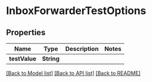 # InboxForwarderTestOptions

## Properties
Name | Type | Description | Notes
------------ | ------------- | ------------- | -------------
**testValue** | **String** |  | 

[[Back to Model list]](../README#documentation-for-models) [[Back to API list]](../README#documentation-for-api-endpoints) [[Back to README]](../README)


